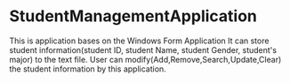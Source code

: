 # StudentManagementApplication
This is application bases on the Windows Form Application
It can store student information(student ID, student Name, student Gender, student's major) to the text file.
User can modify(Add,Remove,Search,Update,Clear) the student information by this application.
